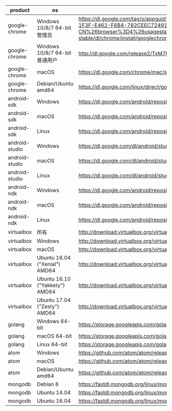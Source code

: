 product | os | uri | filename
--------|----|-----|---------
google-chrome | Windows 10/8/7 64-bit管理员 | https://dl.google.com/tag/s/appguid%3D%7B8A69D345-D564-463C-AFF1-A69D9E530F96%7D%26iid%3D%7BBF9FDEDC-1F3F-E462-F6B4-782CEEC72491%7D%26lang%3Dzh-CN%26browser%3D4%26usagestats%3D1%26appname%3DGoogle%2520Chrome%26needsadmin%3Dprefers%26ap%3Dx64-stable/dl/chrome/install/googlechromestandaloneenterprise64.msi | /dev/null
google-chrome | Windows 10/8/7 64-bit普通用户 | http://dl.google.com/release2/TxM7h4ZkDQg/59.0.3071.104_chrome_installer.exe | /dev/null
google-chrome | macOS | https://dl.google.com/chrome/mac/stable/GGRO/googlechrome.dmg | chrome/mac/59.0.3071.104_googlechrome.dmg
google-chrome | Debian/Ubuntu amd64 | https://dl.google.com/linux/direct/google-chrome-stable_current_amd64.deb | chrome/linux/59.0.3071.104_google-chrome-stable_current_amd64.deb
android-sdk | Windows | https://dl.google.com/android/repository/sdk-tools-windows-3859397.zip | /dev/null
android-sdk | macOS | https://dl.google.com/android/repository/sdk-tools-darwin-3859397.zip |
android-sdk | Linux | https://dl.google.com/android/repository/sdk-tools-linux-3859397.zip |
android-studio | Windows | https://dl.google.com/dl/android/studio/install/2.3.3.0/android-studio-ide-162.4069837-windows.exe | /dev/null
android-studio | macOS | https://dl.google.com/dl/android/studio/install/2.3.3.0/android-studio-ide-162.4069837-mac.dmg |
android-studio | Linux | https://dl.google.com/dl/android/studio/ide-zips/2.3.3.0/android-studio-ide-162.4069837-linux.zip |
android-ndk | Windows | https://dl.google.com/android/repository/android-ndk-r15-windows-x86_64.zip | /dev/null
android-ndk | macOS | https://dl.google.com/android/repository/android-ndk-r15-darwin-x86_64.zip |
android-ndk | Linux | https://dl.google.com/android/repository/android-ndk-r15-linux-x86_64.zip |
virtualbox | 所有 | http://download.virtualbox.org/virtualbox/5.1.22/Oracle_VM_VirtualBox_Extension_Pack-5.1.22-115126.vbox-extpack |
virtualbox | Windows | http://download.virtualbox.org/virtualbox/5.1.22/VirtualBox-5.1.22-115126-Win.exe |
virtualbox | macOS | http://download.virtualbox.org/virtualbox/5.1.22/VirtualBox-5.1.22-115126-OSX.dmg |
virtualbox | Ubuntu 16.04 ("Xenial") AMD64 | http://download.virtualbox.org/virtualbox/5.1.22/virtualbox-5.1_5.1.22-115126~Ubuntu~xenial_amd64.deb | virtualbox/5.1.22/virtualbox-5.1.22-115126-Ubuntu-xenial-amd64.deb
virtualbox | Ubuntu 16.10 ("Yakkety") AMD64 | http://download.virtualbox.org/virtualbox/5.1.22/virtualbox-5.1_5.1.22-115126~Ubuntu~yakkety_amd64.deb | virtualbox/5.1.22/virtualbox-5.1.22-115126-Ubuntu-yakkety-amd64.deb
virtualbox | Ubuntu 17.04 ("Zesty") AMD64 | http://download.virtualbox.org/virtualbox/5.1.22/virtualbox-5.1_5.1.22-115126~Ubuntu~zesty_amd64.deb | virtualbox/5.1.22/virtualbox-5.1.22-115126-Ubuntu-zesty-amd64.deb
golang | Windows 64-bit | https://storage.googleapis.com/golang/go1.8.3.windows-amd64.msi | /dev/null
golang | macOS 64-bit | https://storage.googleapis.com/golang/go1.8.3.darwin-amd64.pkg |
golang | Linux 64-bit | https://storage.googleapis.com/golang/go1.8.3.linux-amd64.tar.gz |
atom | Windows | https://github.com/atom/atom/releases/download/v1.17.2/AtomSetup.exe | /dev/null
atom | macOS | https://github.com/atom/atom/releases/download/v1.17.2/atom-mac.zip | atom/atom-mac-1.17.2.zip
atom | Debian/Ubuntu amd64 | https://github.com/atom/atom/releases/download/v1.17.2/atom-amd64.deb | atom/atom-amd64-1.17.2.deb
mongodb | Debian 8 | https://fastdl.mongodb.org/linux/mongodb-linux-x86_64-debian81-3.4.0.tgz |
mongodb | Ubuntu 14.04 | https://fastdl.mongodb.org/linux/mongodb-linux-x86_64-ubuntu1404-3.4.0.tgz |
mongodb | Ubuntu 16.04 | https://fastdl.mongodb.org/linux/mongodb-linux-x86_64-ubuntu1604-3.4.0.tgz |
